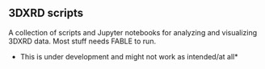 ## 3DXRD scripts
A collection of scripts and Jupyter notebooks for analyzing and visualizing 3DXRD data. Most stuff needs FABLE to run.

* This is under development and might not work as intended/at all*
